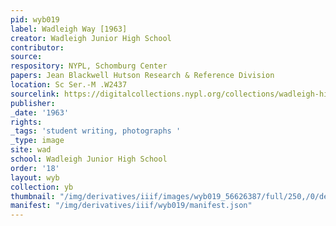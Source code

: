 ```yaml
---
pid: wyb019
label: Wadleigh Way [1963]
creator: Wadleigh Junior High School
contributor:
source:
respository: NYPL, Schomburg Center
papers: Jean Blackwell Hutson Research & Reference Division
location: Sc Ser.-M .W2437
sourcelink: https://digitalcollections.nypl.org/collections/wadleigh-high-school-yearbooks#/?tab=navigation
publisher:
_date: '1963'
rights:
_tags: 'student writing, photographs '
_type: image
site: wad
school: Wadleigh Junior High School
order: '18'
layout: wyb
collection: yb
thumbnail: "/img/derivatives/iiif/images/wyb019_56626387/full/250,/0/default.jpg"
manifest: "/img/derivatives/iiif/wyb019/manifest.json"
---
```

